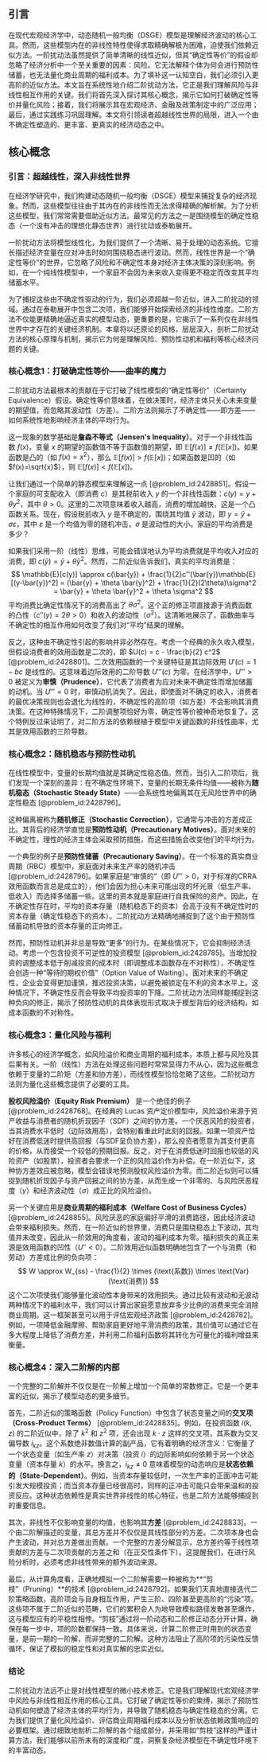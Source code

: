 ## 引言
在现代宏观经济学中，动态随机一般均衡（DSGE）模型是理解经济波动的核心工具。然而，这些模型内在的非线性特性使得求取精确解极为困难，迫使我们依赖近似方法。一阶扰动法虽然提供了简单清晰的线性近似，但其“确定性等价”的假设却忽略了经济分析中一个至关重要的因素：风险。它无法解释个体为何会进行预防性储蓄，也无法量化商业周期的福利成本。为了填补这一认知空白，我们必须引入更高阶的近似方法。本文旨在系统性地介绍二阶扰动方法，它正是我们理解风险与非线性相互作用的关键。我们将首先深入探讨其核心概念，揭示它如何打破确定性等价并量化风险；接着，我们将展示其在宏观经济、金融及政策制定中的广泛应用；最后，通过实践练习巩固理解。本文将引领读者超越线性世界的局限，进入一个由不确定性塑造的、更丰富、更真实的经济动态之中。

## 核心概念
### 引言：超越线性，深入非线性世界

在经济学研究中，我们构建动态随机一般均衡（DSGE）模型来捕捉复杂的经济现象。然而，这些模型往往由于其内在的非线性而无法求得精确的解析解。为了分析这些模型，我们常常需要借助近似方法。最常见的方法之一是围绕模型的确定性稳态（一个没有冲击的理想化静态世界）进行扰动或泰勒展开。

一阶扰动方法将模型线性化，为我们提供了一个清晰、易于处理的动态系统。它擅长描述经济变量在应对冲击时如何围绕稳态进行波动。然而，线性世界是一个“确定性等价”的世界，它忽略了风险和不确定性本身对经济主体决策的深刻影响。例如，在一个纯线性模型中，一个家庭不会因为未来收入变得更不稳定而改变其平均储蓄水平。

为了捕捉这些由不确定性驱动的行为，我们必须超越一阶近似，进入二阶扰动的领域。通过在泰勒展开中包含二次项，我们能够开始探索经济的非线性维度。二阶方法不仅能更精确地逼近真实的模型动态，更重要的是，它揭示了一系列仅在非线性世界中才存在的关键经济机制。本章将以还原论的风格，层层深入，剖析二阶扰动方法的核心原理与机制，揭示它为何是理解风险、预防性动机和福利等核心经济问题的关键。

### 核心概念1：打破确定性等价——曲率的魔力

二阶扰动方法最根本的贡献在于它打破了线性模型的“确定性等价”（Certainty Equivalence）假设。确定性等价意味着，在做决策时，经济主体只关心未来变量的期望值，而忽略其波动性（方差）。二阶方法则揭示了不确定性——即方差——如何系统性地影响经济主体的平均行为。

这一现象的数学基础是**詹森不等式（Jensen's Inequality）**。对于一个非线性函数 $f(x)$，变量 $x$ 的期望的函数值不等于函数值的期望，即 $\mathbb{E}[f(x)] \neq f(\mathbb{E}[x])$。如果函数是凸的（如 $f(x)=x^2$），那么 $\mathbb{E}[f(x)] > f(\mathbb{E}[x])$；如果函数是凹的（如 $f(x)=\sqrt{x}$），则 $\mathbb{E}[f(x)] < f(\mathbb{E}[x])$。

让我们通过一个简单的静态模型来理解这一点 [@problem_id:2428851]。假设一个家庭的可支配收入（即消费 $c$）是其税前收入 $y$ 的一个非线性函数：$c(y) = y + \theta y^2$，其中 $\theta > 0$。这里的二次项意味着收入越高，消费的增加越快，这是一个凸函数关系。现在，假设税前收入 $y$ 是不确定的，围绕其均值 $\bar{y}$ 波动，即 $y = \bar{y} + \sigma \varepsilon$，其中 $\varepsilon$ 是一个均值为零的随机冲击，$\sigma$ 是波动性的大小。家庭的平均消费是多少？

如果我们采用一阶（线性）思维，可能会错误地认为平均消费就是平均收入对应的消费，即 $c(\bar{y}) = \bar{y} + \theta \bar{y}^2$。然而，二阶近似告诉我们，真实的平均消费是：
$$
\mathbb{E}[c(y)] \approx c(\bar{y}) + \frac{1}{2}c''(\bar{y})\mathbb{E}[(y-\bar{y})^2] = (\bar{y} + \theta \bar{y}^2) + \frac{1}{2}(2\theta)\sigma^2 = \bar{y} + \theta \bar{y}^2 + \theta \sigma^2
$$
平均消费比确定性情况下的消费高出了 $\theta \sigma^2$。这个正的修正项直接源于消费函数的凸性（$c''(y)=2\theta > 0$）和收入的波动性（$\sigma^2$）。这清晰地展示了，函数曲率与不确定性的相互作用如何改变了我们对“平均”结果的理解。

反之，这种由不确定性引起的影响并非必然存在。考虑一个经典的永久收入模型，但假设消费者的效用函数是二次的，即 $U(c) = c - \frac{b}{2} c^2$ [@problem_id:2428801]。二次效用函数的一个关键特征是其边际效用 $U'(c) = 1 - bc$ 是线性的。这意味着边际效用的二阶导数 $U'''(c)$ 为零。在经济学中，$U'''>0$ 被定义为**审慎（Prudence）**，它代表了消费者为应对未来不确定性而增加储蓄的动机。当 $U'''=0$ 时，审慎动机消失了。因此，即使面对不确定的收入，消费者的最优决策规则也会退化为线性的，不确定性的高阶项（如方差）不会影响其消费决策。在这种特殊情况下，二阶调整项恰好为零，确定性等价被神奇地恢复了。这个特例反过来证明了，对二阶方法的依赖根植于模型中关键函数的非线性曲率，尤其是效用函数的三阶导数。

### 核心概念2：随机稳态与预防性动机

在线性模型中，变量的长期均值就是其确定性稳态值。然而，当引入二阶项后，我们发现一个深刻的差异：在不确定性环境下，变量的长期无条件均值——被称为**随机稳态（Stochastic Steady State）**——会系统性地偏离其在无风险世界中的确定性稳态 [@problem_id:2428796]。

这种偏离被称为**随机修正（Stochastic Correction）**，它通常与冲击的方差成正比。其背后的经济学直觉是**预防性动机（Precautionary Motives）**。面对未来的不确定性，理性的经济主体会采取预防措施，而这些措施会改变他们的平均行为。

一个典型的例子是**预防性储蓄（Precautionary Saving）**。在一个标准的真实商业周期（RBC）模型中，家庭面对未来生产率的随机冲击 [@problem_id:2428796]。如果家庭是“审慎的”（即 $U'''>0$，对于标准的CRRA效用函数而言总是成立的），他们会因为担心未来可能出现的坏光景（低生产率、低收入）而选择多储蓄一些。这里的资本就是家庭进行自我保险的资产。因此，在不确定性存在时，平均的资本存量（随机稳态下的资本）会高于没有不确定性时的资本存量（确定性稳态下的资本）。二阶扰动方法精确地捕捉到了这个由于预防性储蓄动机导致的资本存量的正向修正。

然而，预防性动机并非总是导致“更多”的行为。在某些情况下，它会抑制经济活动。考虑一个包含投资不可逆性的投资模型 [@problem_id:2428785]。当增加投资的调整成本低于削减投资的成本时（即调整成本函数存在不对称性），不确定性会创造一种“等待的期权价值”（Option Value of Waiting）。面对未来的不确定性，企业会变得更加谨慎，推迟投资决策，以避免被锁定在不利的资本水平上。这种情况下，不确定性反而会导致平均投资率的下降。二阶扰动方法同样能捕捉到这种负向的修正，揭示了预防性动机的具体表现形式取决于模型背后的经济结构，如成本函数的不对称性。

### 核心概念3：量化风险与福利

许多核心的经济学概念，如风险溢价和商业周期的福利成本，本质上都与风险及其后果有关。一阶（线性）方法在处理这些问题时常常显得力不从心，因为这些概念依赖于变量的二阶矩（方差和协方差），而线性模型恰恰忽略了这些。二阶扰动方法则为量化这些概念提供了必要的工具。

**股权风险溢价（Equity Risk Premium）** 是一个绝佳的例子 [@problem_id:2428768]。在经典的 Lucas 资产定价模型中，风险溢价来源于资产收益与消费者的随机折现因子（SDF）之间的协方差。一个厌恶风险的投资者，当其消费水平低时（边际效用高），会特别看重此时此刻的回报。如果一项资产恰好在消费低迷时提供高回报（与SDF呈负协方差），那么投资者愿意为其支付更高的价格，从而接受一个较低的预期回报。反之，对于在消费低迷时回报也较低的风险资产（如股票），投资者会要求一个正的风险溢价作为补偿。在一阶近似下，这种协方差效应被忽略，模型会错误地预测股权风险溢价为零。而二阶近似则可以捕捉到随机折现因子与资产回报之间的协方差，从而生成一个非零的、与风险厌恶程度（$\gamma$）和经济波动性（$\sigma$）成正比的风险溢价。

另一个关键应用是**商业周期的福利成本（Welfare Cost of Business Cycles）** [@problem_id:2428855]。风险厌恶的家庭偏好平滑的消费路径，因此经济波动会带来福利损失。然而，在一阶近似的世界里，消费只是围绕稳态上下波动，其均值并未改变，因此从一阶效用的角度看，波动的福利成本为零。福利损失的真正来源是效用函数的凹性（$U''<0$）。二阶效用近似函数明确地包含了一个与消费（和劳动）方差成比例的负向项：
$$
W \approx W_{ss} - \frac{1}{2} \times (\text{系数}) \times \text{Var}(\text{消费})
$$
这个二次项使我们能够量化波动性本身带来的效用损失。通过比较有波动和无波动两种情况下的福利水平，我们可以计算出家庭愿意放弃多少比例的消费来完全消除商业周期。这一框架甚至可以用于评估宏观经济政策 [@problem_id:2428782]。例如，一项降低金融摩擦、帮助家庭更好地平滑消费的政策，其价值可以通过它在多大程度上降低了消费方差，并利用二阶福利函数将其转化为可量化的福利增益来衡量。

### 核心概念4：深入二阶解的内部

一个完整的二阶解并不仅仅是在一阶解上增加一个简单的常数修正。它是一个更丰富的近似，揭示了模型动态的更多细节。

首先，二阶近似的策略函数（Policy Function）中包含了状态变量之间的**交叉项（Cross-Product Terms）** [@problem_id:2428835]。例如，在投资函数 $i(k,z)$ 的二阶近似中，除了 $k^2$ 和 $z^2$ 项，还会出现 $k \cdot z$ 这样的交叉项，其系数为交叉偏导数 $i_{kz}$。这个系数绝非数值计算的副产品，它有着明确的经济含义：它衡量了一个状态变量（如生产率 $z$）对决策（投资 $i$）的边际影响如何依赖于另一个状态变量（资本存量 $k$）的水平。换言之，$i_{kz} \neq 0$ 意味着模型的动态响应是**状态依赖的（State-Dependent）**。例如，当资本存量较低时，一次生产率的正面冲击可能引发大规模投资；而当资本存量已经很高时，同样的正冲击可能只会带来温和的投资反应。这种状态依赖性是真实世界非线性的核心特征，也是二阶方法能够捕捉到的重要信息。

其次，非线性不仅影响变量的均值，也影响其**方差** [@problem_id:2428833]。一个由二阶解描述的变量，其总方差并不仅仅是其线性部分的方差。二次项本身也会产生波动，并对总方差做出贡献。一个完整的方差分解显示，总方差约等于线性项贡献的方差与二次项贡献的方差之和（在正交性条件下）。这提醒我们，在进行风险分析时，必须考虑非线性带来的额外波动来源。

最后，从计算角度看，正确地模拟一个二阶解需要一种被称为**“剪枝”（Pruning）**的技术 [@problem_id:2428792]。如果我们天真地直接迭代二阶策略函数，高阶项会与自身相互作用，产生三阶、四阶甚至更高阶的“污染”项。这些项不属于二阶近似的范畴，它们的累积会人为地导致模拟路径发散甚至爆炸，这与模型应有的平稳性相悖。“剪枝”通过将一阶动态和二阶修正动态分开计算，确保在每一步中，项的阶数都保持一致。具体来说，计算二阶修正时用到的状态变量，是前一期的一阶解，而非完整的二阶解。这种方法阻止了高阶项的污染性反馈循环，保证了模拟的稳定性和对真实解的忠实近似。

### 结论

二阶扰动方法远不止是对线性模型的微小技术修正。它是我们理解现代宏观经济学中风险与非线性相互作用的核心工具。它打破了确定性等价的束缚，揭示了预防性动机如何塑造了经济主体的平均行为，并导致了随机稳态与确定性稳态的分离。它为我们提供了量化风险溢价、评估商业周期福利成本以及分析状态依赖政策响应的必要框架。通过细致地剖析二阶解的各个组成部分，并采用如“剪枝”这样的严谨计算方法，我们能够以前所未有的深度和广度，洞察复杂经济模型在不确定性环境下的丰富动态。

